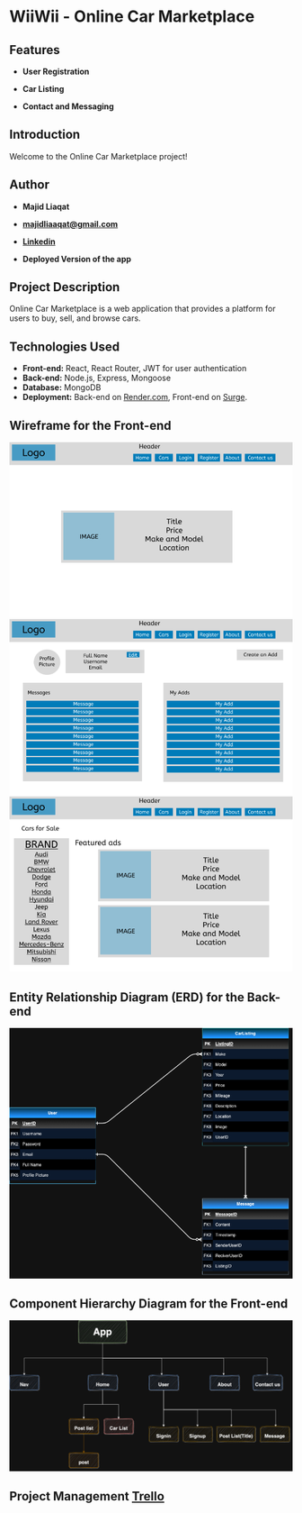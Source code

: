 # WiiWii - Online Car Marketplace

## Features

- **User Registration**

- **Car Listing**

- **Contact and Messaging**

## Introduction

Welcome to the Online Car Marketplace project!

## Author

- **Majid Liaqat**
- **majidliaaqat@gmail.com**
- **[Linkedin](https://www.linkedin.com/in/majidliaaqat)**

- **Deployed Version of the app**

## Project Description

Online Car Marketplace is a web application that provides a platform for users to buy, sell, and browse cars.

## Technologies Used

- **Front-end:** React, React Router, JWT for user authentication
- **Back-end:** Node.js, Express, Mongoose
- **Database:** MongoDB
- **Deployment:** Back-end on [Render.com](https://render.com), Front-end on [Surge](https://surge.sh).

## Wireframe for the Front-end

![plot](./Public/Main.png)
![plot](./Public/User%20Profile.png)
![plot](./Public/Car%20Listings.png)

## Entity Relationship Diagram (ERD) for the Back-end

![plot](./Public/ERD.png)

## Component Hierarchy Diagram for the Front-end

![plot](./Public/Component%20Hierarchy%20Diagram.png)

## Project Management [Trello](https://trello.com/b/nuHI8ar3/wiiwii)
